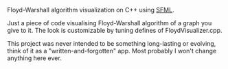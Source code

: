 Floyd-Warshall algorithm visualization on C++ using [SFML](https://www.sfml-dev.org/).

Just a piece of code visualising Floyd-Warshall algorithm of a graph you give to it. The look is customizable by tuning defines of FloydVisualizer.cpp.

This project was never intended to be something long-lasting or evolving, think of it as a "written-and-forgotten" app. Most probably I won't change anything here ever.
